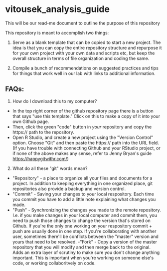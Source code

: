 # vitousek_analysis_guide

This will be our read-me document to outline the purpose of this repository 

This repository is meant to accomplish two things:

1. Serve as a blank template that can be copied to start a new project. The idea is that you can copy the entire repository structure and repurpose it for your own project with your own data and scripts etc, but keep the overall structure in terms of file organization and coding the same.

2. Compile a bunch of recommendations on suggested practices and tips for things that work well in our lab with links to additional information.


## FAQs: 

1. How do I download this to my computer? 
- In the top right corner of the github repository page there is a button that says "use this template." Click on this to make a copy of it into your own Github page. 
- Then, click the green "code" button in *your* repository and copy the https:// path to the repository. 
- Open R Studio, and create a new project using the "Version Control" option. Choose "Git" and then paste the https:// path into the URL field. 
(If you have trouble with connecting Github and your RStudio project, or if none of the above makes any sense, refer to Jenny Bryan's guide https://happygitwithr.com/)

2. What do all these "git" words mean? 
- "Repository" - a place to organize all your files and documents for a project. In addition to keeping everything in one organized place, git repositories also provide a backup and version control. 
- "Commit" - Saving your changes to your local respository. Each time you commit you have to add a little note explaining what changes you made. 
- "Push" - Synchronizing the changes you made to the remote repository. I.e. if you make changes in your local computer and commit them, you need to push those changes to change the version that's stored on Github. If you're the only one working on your respository commit + push are usually done in one step. If you're collaborating with another user, sometimes there'll be conflicts between the "master" version and yours that need to be resolved. 
-"Fork" - Copy a version of the master repository that you will modify and then merge back to the original. Adds an extra layer of scrutiny to make sure you don't change anything important. This is important when you're working on someone else's code, or working collaboritvely on code. 

